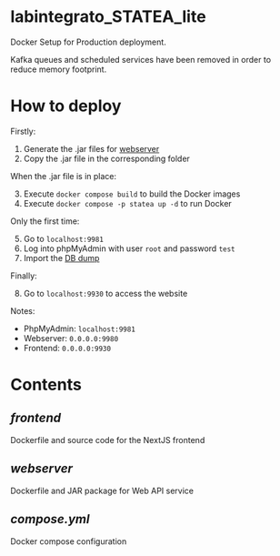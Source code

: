 # labintegrato_STATEA_lite

Docker Setup for Production deployment. 

Kafka queues and scheduled services have been removed in order to reduce memory footprint.

# How to deploy
Firstly:

1) Generate the .jar files for [webserver](../../../SpringServices/webserver/readme.md)
2) Copy the .jar file in the corresponding folder

When the .jar file is in place:

3) Execute `docker compose build` to build the Docker images
4) Execute `docker compose -p statea up -d` to run Docker

Only the first time:

5) Go to `localhost:9981`
6) Log into phpMyAdmin with user `root` and password `test`
7) Import the [DB dump](../../../stateadb_dump.sql)

Finally:

8) Go to `localhost:9930` to access the website
        
Notes:

 - PhpMyAdmin: `localhost:9981`
 - Webserver: `0.0.0.0:9980`
 - Frontend: `0.0.0.0:9930`

# Contents

## <em>frontend</em>

Dockerfile and source code for the NextJS frontend

## <em>webserver</em>

Dockerfile and JAR package for Web API service

## <em>compose.yml</em>

Docker compose configuration